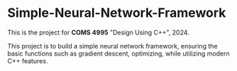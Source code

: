 # Simple-Neural-Network-Framework

This is the project for **COMS 4995** "Design Using C++", 2024. 

This project is to build a simple neural network framework, ensuring the basic functions such as gradient descent, optimizing, while utilizing modern C++ features.
